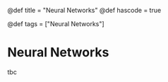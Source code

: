 @def title = "Neural Networks"
@def hascode = true

@def tags = ["Neural Networks"]

# Neural Networks

tbc